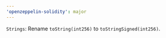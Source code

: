 ```yaml
---
'openzeppelin-solidity': major
---
```


`Strings`: Rename `toString(int256)` to `toStringSigned(int256)`.
